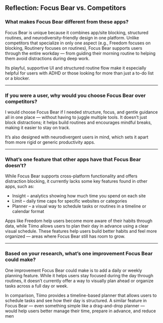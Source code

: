 ## Reflection: Focus Bear vs. Competitors

### What makes Focus Bear different from these apps?

Focus Bear is unique because it combines app/site blocking, structured routines, and neurodiversity-friendly design in one platform. Unlike competitors that specialize in only one aspect (e.g., Freedom focuses on blocking, Routinery focuses on routines), Focus Bear supports users through the entire workday — from guiding their morning routine to helping them avoid distractions during deep work.

Its playful, supportive UI and structured routine flow make it especially helpful for users with ADHD or those looking for more than just a to-do list or a blocker.

---

### If you were a user, why would you choose Focus Bear over competitors?

I would choose Focus Bear if I needed structure, focus, and gentle guidance all in one place — without having to juggle multiple tools. It doesn’t just block distractions; it helps build routines and encourages mindful breaks, making it easier to stay on track.

It’s also designed with neurodivergent users in mind, which sets it apart from more rigid or generic productivity apps.

---

### What’s one feature that other apps have that Focus Bear doesn’t?

While Focus Bear supports cross-platform functionality and offers distraction blocking, it currently lacks some key features found in other apps, such as:

- Insight – analytics showing how much time you spend on each site  
- Limit – daily time caps for specific websites or categories  
- Planner – a visual way to schedule tasks or routines in a timeline or calendar format  

Apps like Freedom help users become more aware of their habits through data, while Tiimo allows users to plan their day in advance using a clear visual schedule. These features help users build better habits and feel more organized — areas where Focus Bear still has room to grow.

---

### Based on your research, what’s one improvement Focus Bear could make?

One improvement Focus Bear could make is to add a daily or weekly planning feature. While it helps users stay focused during the day through routines, it doesn’t currently offer a way to visually plan ahead or organize tasks across a full day or week.

In comparison, Tiimo provides a timeline-based planner that allows users to schedule tasks and see how their day is structured. A similar feature in Focus Bear — even something simple like a drag-and-drop planner — would help users better manage their time, prepare in advance, and reduce men
